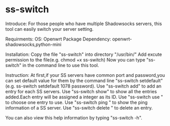 # ss-switch

Introduce:
  For those people who have multiple Shadowsocks servers, this tool can easily switch your server setting.
  
Requirments:
  OS: Openwrt
  Package Dependency: openwrt-shadowsocks,python-mini
  
Installation:
  Copy the file "ss-switch" into directory "/usr/bin/"
  Add excute permission to the file(e.g. chmod +x ss-switch)
  Now you can type "ss-switch" in the command line to use this tool.
  
Instruction:
  At first,if your SS servers have common port and password,you can set default value for them by the command line "ss-switch setdefault"(e.g. ss-switch setdefault 1078 password).
  Use "ss-switch add" to add an entry for each SS servers.
  Use "ss-switch show" to show all the entries added.Each entry will be assigned a integer as its ID.
  Use "ss-switch use <ID>" to choose one entry to use.
  Use "ss-switch ping <ID>" to show the ping information of a SS server.
  Use "ss-switch delete <ID>" to delete an entry.
  
  You can also view this help information by typing "ss-switch -h".
